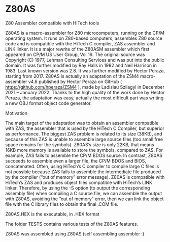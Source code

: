 # Z80AS
Z80 Assembler compatible with HiTech tools

Z80AS is a macro-assembler for Z80 microcomputers, running on the CP/M operating system. 
It runs on Z80-based computers, assembles Z80 source code and is compatible with the HiTech C compiler, ZAS assembler and LINK linker.
It is a major rewrite of the Z80ASM assembler which first appeared on CP/M US User Group, Vol 16. 
The original source was Copyright (C) 1977, Lehman Consulting Services and was put into the public domain. 
It was further modified by Ray Halls in 1982 and Neil Harrison in 1983. 
Last known version was 2.8. It was further modified by Hector Peraza, starting from 2017. 
Z80AS is actually an adaptation of the ZSM4 macro-assembler v4.6 published by Hector Peraza on GitHub ( https://github.com/hperaza/ZSM4 ), made by Ladislau Szilagyi in December 2021 – January 2022.
Thanks to the high quality of the work done by Hector Peraza, the adaptation was easy, actually the most difficult part was writing a new OBJ format object code generator.

Motivation

The main target of the adaptation was to obtain an assembler compatible with ZAS, the assembler that is used by the HiTech C Compiler, but superior as performance. 
The biggest ZAS problem is related to its size (38KB), and because of this ZAS is unable to assemble large source files (too small free space remains for the symbols). 
Z80AS’s size is only 22KB, that means 16KB more memory is available to store the symbols, compared to ZAS.
For example, ZAS fails to assemble the CP/M BDOS source. In contrast, Z80AS succeeds to assemble even a larger file, the CP/M BDOS and BIOS, concatenated.
Often, using HiTech’s C compiler to compile large C files is not possible because ZAS fails to assemble the intermediate file produced by the compiler (“out of memory” error message).
Z80AS is compatible with HiTech’s ZAS and produces object files compatible with HiTech’s LINK linker. 
Therefore, by using the -S option (to output the corresponding assembly file) when compiling a C source file, we can assemble the output with Z80AS, avoiding the “out of memory” error, then we can link the object file with the C library files to obtain the final .COM file.

Z80AS.HEX is the executable, in .HEX format

The folder TESTS contains various tests of the Z80AS features.

Z80AS was assembled using Z80AS (self assembling assembler :)

